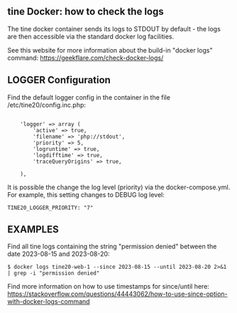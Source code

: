 tine Docker: how to check the logs
---

The tine docker container sends its logs to STDOUT by default - the logs are then accessible via the standard docker log facilities.

See this website for more information about the build-in "docker logs" command: https://geekflare.com/check-docker-logs/

## LOGGER Configuration

Find the default logger config in the container in the file /etc/tine20/config.inc.php:

~~~
    
    'logger' => array (
        'active' => true,
        'filename' => 'php://stdout',
        'priority' => 5,
        'logruntime' => true,
        'logdifftime' => true,
        'traceQueryOrigins' => true,
        
    ),

~~~

It is possible the change the log level (priority) via the docker-compose.yml.
For example, this setting changes to DEBUG log level:

~~~
TINE20_LOGGER_PRIORITY: "7"
~~~

## EXAMPLES

Find all tine logs containing the string "permission denied" between the date 2023-08-15 and 2023-08-20:

~~~
$ docker logs tine20-web-1 --since 2023-08-15 --until 2023-08-20 2>&1 | grep -i "permission denied"
~~~

Find more information on how to use timestamps for since/until here:
https://stackoverflow.com/questions/44443062/how-to-use-since-option-with-docker-logs-command
